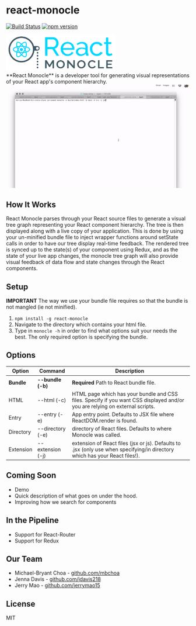 # react-monocle
[![Build Status](https://travis-ci.org/team-gryff/react-monocle.svg?branch=master)](https://travis-ci.org/team-gryff/react-monocle) [![npm version](https://badge.fury.io/js/react-monocle.svg)](https://badge.fury.io/js/react-monocle)

<img src="react/assets/logo.png" width="300"/>

</br>
**React Monocle** is a developer tool for generating visual representations of your React app's component hierarchy.

</br>
<img src="demo.gif" width="600"/>

## How It Works
React Monocle parses through your React source files to generate a visual tree graph representing your React component hierarchy. 
The tree is then displayed along with a live copy of your application. 
This is done by using your un-minified bundle file to inject wrapper functions around setState calls in order to have our tree display real-time feedback.
The rendered tree is synced up to the state(s) of your component using Redux, and as the state of your live app changes, the monocle tree graph will also provide visual feedback of data flow and state changes through the React components.

## Setup
**IMPORTANT** The way we use your bundle file requires so that the bundle is not mangled (ie not minified).

1. ```npm install -g react-monocle```
2. Navigate to the directory which contains your html file.
3. Type in ```monocle -h``` in order to find what options suit your needs the best. The only required option is specifying the bundle.


## Options

| Option     | Command           | Description                                                                                                                  |
-------------|-------------------|------------------------------------------------------------------------------------------------------------------------------|
| **Bundle** | **--bundle (-b)** | **Required** Path to React bundle file.                                                                                      |
| HTML       | --html (-c)       | HTML page which has your bundle and CSS files. Specify if you want CSS displayed and/or you are relying on external scripts. |
| Entry      | --entry (-e)      | App entry point. Defaults to JSX file where ReactDOM.render is found.                                                        |
| Directory  | --directory (-e)  | directory of React files. Defaults to where Monocle was called.                                                              |
| Extension  | --extension (-j)  | extension of React files (jsx or js). Defaults to .jsx (only use when specifying/in directory which has your React files!).  |


## Coming Soon

* Demo
* Quick description of what goes on under the hood.
* Improving how we search for components

## In the Pipeline

* Support for React-Router
* Support for Redux



## Our Team
* Michael-Bryant Choa - [github.com/mbchoa](https://github.com/mbchoa)
* Jenna Davis - [github.com/jdavis218](https://github.com/jdavis218)
* Jerry Mao - [github.com/jerrymao15](https://github.com/jerrymao15)

## License
MIT

